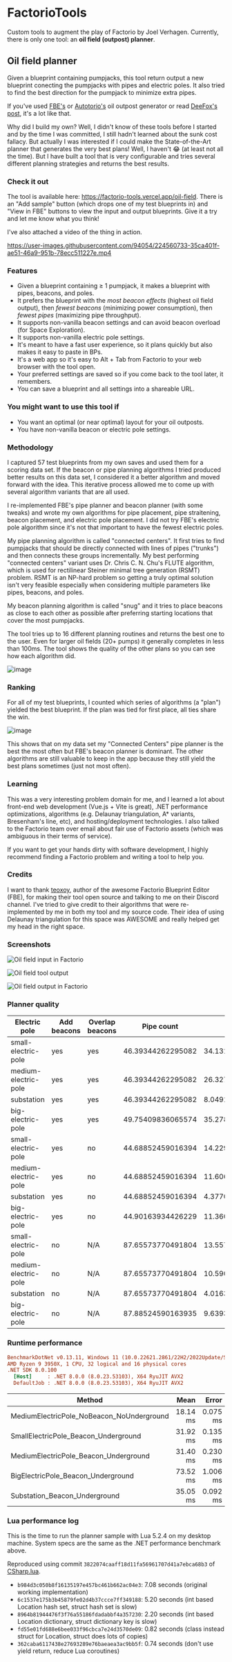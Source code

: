 # FactorioTools

Custom tools to augment the play of Factorio by Joel Verhagen. Currently, there is only one tool: an **oil field (outpost) planner**.

## Oil field planner


Given a blueprint containing pumpjacks, this tool return output a new blueprint conecting the pumpjacks with pipes and
electric poles. It also tried to find the best direction for the pumpjack to minimize extra pipes.

If you've used [FBE's](https://fbe.teoxoy.com/) or [Autotorio's](https://www.autotorio.com/oil) oil outpost generator or read [DeeFox's post](https://www.reddit.com/r/factorio/comments/6all0k/after_those_blueprintwizardryposts_i_decided_to/), it's a lot like that.

Why did I build my own? Well, I didn't know of these tools before I started and by the time I was committed, I still hadn't learned about the sunk cost fallacy. But actually I was interested if I could make the State-of-the-Art planner that generates the very best plans! Well, I haven't 😂 (at least not all the time). But I have built a tool that is very configurable and tries several different planning strategies and returns the best results.

### Check it out

The tool is available here: https://factorio-tools.vercel.app/oil-field. There is an "Add sample" button (which drops one of my test blueprints in) and "View in FBE" buttons to view the input and output blueprints. Give it a try and let me know what you think!

I've also attached a video of the thing in action.

https://user-images.githubusercontent.com/94054/224560733-35ca401f-ae51-46a9-951b-78ecc511227e.mp4

### Features

- Given a blueprint containing ≥ 1 pumpjack, it makes a blueprint with pipes, beacons, and poles.
- It prefers the blueprint with the _most beacon effects_ (highest oil field output), then _fewest beacons_ (minimizing power consumption), then _fewest pipes_ (maximizing pipe throughput).
- It supports non-vanilla beacon settings and can avoid beacon overload (for Space Exploration).
- It supports non-vanilla electric pole settings.
- It's meant to have a fast user experience, so it plans quickly but also makes it easy to paste in BPs.
- It's a web app so it's easy to Alt + Tab from Factorio to your web browser with the tool open.
- Your preferred settings are saved so if you come back to the tool later, it remembers.
- You can save a blueprint and all settings into a shareable URL.

### You might want to use this tool if

- You want an optimal (or near optimal) layout for your oil outposts.
- You have non-vanilla beacon or electric pole settings.

### Methodology

I captured 57 test blueprints from my own saves and used them for a scoring data set. If the beacon or pipe planning algorithms I tried produced better results on this data set, I considered it a better algorithm and moved forward with the idea. This iterative process allowed me to come up with several algorithm variants that are all used.

I re-implemented FBE's pipe planner and beacon planner (with some tweaks) and wrote my own algorithms for pipe placement, pipe straitening, beacon placement, and electric pole placement. I did not try FBE's electric pole algorithm since it's not that important to have the fewest electric poles.

My pipe planning algorithm is called "connected centers". It first tries to find pumpjacks that should be directly connected with lines of pipes ("trunks") and then connects these groups incrementally. My best performing "connected centers" variant uses Dr. Chris C. N. Chu's FLUTE algorithm, which is used for rectilinear Steiner minimal tree generation (RSMT) problem. RSMT is an NP-hard problem so getting a truly optimal solution isn't very feasible especially when considering multiple parameters like pipes, beacons, and poles.

My beacon planning algorithm is called "snug" and it tries to place beacons as close to each other as possible after preferring starting locations that cover the most pumpjacks.

The tool tries up to 16 different planning routines and returns the best one to the user. Even for larger oil fields (20+ pumps) it generally completes in less than 100ms. The tool shows the quality of the other plans so you can see how each algorithm did.

![image](https://user-images.githubusercontent.com/94054/224569867-936af0b4-28e1-4c44-9ad5-af33e89f8236.png)

### Ranking

For all of my test blueprints, I counted which series of algorithms (a "plan") yielded the best blueprint. If the plan was tied for first place, all ties share the win.

![image](https://user-images.githubusercontent.com/94054/224569786-4ce67ec9-ba83-461e-9d1e-f1343909c79c.png)

This shows that on my data set my "Connected Centers" pipe planner is the best the most often but FBE's beacon planner is dominant. The other algorithms are still valuable to keep in the app because they still yield the best plans sometimes (just not most often).

### Learning

This was a very interesting problem domain for me, and I learned a lot about front-end web development (Vue.js + Vite is great), .NET performance optimizations, algorithms (e.g. Delaunay triangulation, A* variants, Bresenham's line, etc), and hosting/deployment technologies. I also talked to the Factorio team over email about fair use of Factorio assets (which was ambiguous in their terms of service).

If you want to get your hands dirty with software development, I highly recommend finding a Factorio problem and writing a tool to help you.

### Credits

I want to thank [teoxoy](https://github.com/teoxoy), author of the awesome Factorio Blueprint Editor (FBE), for making their tool open source and talking to me on their Discord channel. I've tried to give credit to their algorithms that were re-implemented by me in both my tool and my source code. Their idea of using Delaunay triangulation for this space was AWESOME and really helped get my head in the right space.

### Screenshots

![Oil field input in Factorio](docs/img/oil-field-input-in-factorio.png)

![Oil field tool output](docs/img/oil-field-tool-ouptut.png)

![Oil field output in Factorio](docs/img/oil-field-output-in-factorio.png)

### Planner quality

| Electric pole        | Add beacons | Overlap beacons | Pipe count        | Pole count         | Beacon count      | Effect count       |
| -------------------- | ----------- | --------------- | ----------------- | ------------------ | ----------------- | ------------------ |
| small-electric-pole  | yes         | yes             | 46.39344262295082 | 34.131147540983605 | 80.81967213114754 | 110.14754098360656 |
| medium-electric-pole | yes         | yes             | 46.39344262295082 | 26.327868852459016 | 80.81967213114754 | 110.14754098360656 |
| substation           | yes         | yes             | 46.39344262295082 | 8.049180327868852  | 80.81967213114754 | 110.14754098360656 |
| big-electric-pole    | yes         | yes             | 49.75409836065574 | 35.278688524590166 | 77.04918032786885 | 106.24590163934427 |
| small-electric-pole  | yes         | no              | 44.68852459016394 | 14.229508196721312 | 6.19672131147541  | 11.80327868852459  |
| medium-electric-pole | yes         | no              | 44.68852459016394 | 11.60655737704918  | 6.19672131147541  | 11.80327868852459  |
| substation           | yes         | no              | 44.68852459016394 | 4.377049180327869  | 6.19672131147541  | 11.80327868852459  |
| big-electric-pole    | yes         | no              | 44.90163934426229 | 11.360655737704919 | 6.19672131147541  | 11.80327868852459  |
| small-electric-pole  | no          | N/A             | 87.65573770491804 | 13.557377049180328 | 0                 | 0                  |
| medium-electric-pole | no          | N/A             | 87.65573770491804 | 10.59016393442623  | 0                 | 0                  |
| substation           | no          | N/A             | 87.65573770491804 | 4.016393442622951  | 0                 | 0                  |
| big-electric-pole    | no          | N/A             | 87.88524590163935 | 9.639344262295081  | 0                 | 0                  |

### Runtime performance

``` ini
BenchmarkDotNet v0.13.11, Windows 11 (10.0.22621.2861/22H2/2022Update/SunValley2)
AMD Ryzen 9 3950X, 1 CPU, 32 logical and 16 physical cores
.NET SDK 8.0.100
  [Host]     : .NET 8.0.0 (8.0.23.53103), X64 RyuJIT AVX2
  DefaultJob : .NET 8.0.0 (8.0.23.53103), X64 RyuJIT AVX2
```

| Method                                    |     Mean |    Error |   StdDev |
| ----------------------------------------- | -------: | -------: | -------: |
| MediumElectricPole_NoBeacon_NoUnderground | 18.14 ms | 0.075 ms | 0.066 ms |
| SmallElectricPole_Beacon_Underground      | 31.92 ms | 0.135 ms | 0.126 ms |
| MediumElectricPole_Beacon_Underground     | 31.40 ms | 0.230 ms | 0.215 ms |
| BigElectricPole_Beacon_Underground        | 73.52 ms | 1.006 ms | 0.941 ms |
| Substation_Beacon_Underground             | 35.05 ms | 0.092 ms | 0.077 ms |

### Lua performance log

This is the time to run the planner sample with Lua 5.2.4 on my desktop machine. System specs are the same as the .NET performance benchmark above.

Reproduced using commit `3822074caaff18d11fa56961707d41a7ebca68b3` of [CSharp.lua](https://github.com/yanghuan/CSharp.lua).

- `b984d3c050b8f16135197e457bc461b662ac04e3`: 7.08 seconds (original working implementation)
- `6c1537e175b3b45879fe02d4b37ccce7ff349188`: 5.20 seconds (int based Location hash set, struct hash set is slow)
- `8964b81944476f3f76a55186fdadabbf4a357230`: 2.20 seconds (int based Location dictionary, struct dictionary key is slow)
- `fd55e01fd688e6bee033f96cbca7e24d3570de09`: 0.82 seconds (class instead struct for Location, struct does lots of copies)
- `362caba6117438e27693289e76baeaea3ac9bb5f`: 0.74 seconds (don't use yield return, reduce Lua coroutines)
